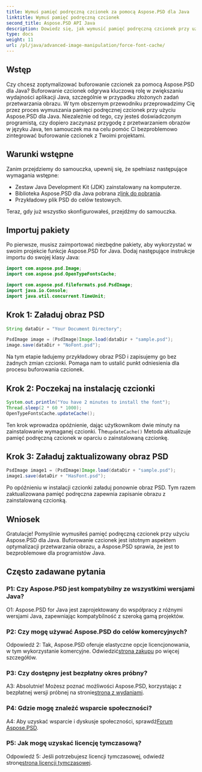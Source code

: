 ```yaml
---
title: Wymuś pamięć podręczną czcionek za pomocą Aspose.PSD dla Java
linktitle: Wymuś pamięć podręczną czcionek
second_title: Aspose.PSD API Java
description: Dowiedz się, jak wymusić pamięć podręczną czcionek przy użyciu Aspose.PSD dla Java. Zoptymalizuj przetwarzanie obrazu i zwiększ wydajność, korzystając z tego przewodnika krok po kroku.
type: docs
weight: 11
url: /pl/java/advanced-image-manipulation/force-font-cache/
---
```

## Wstęp

Czy chcesz zoptymalizować buforowanie czcionek za pomocą Aspose.PSD dla Java? Buforowanie czcionek odgrywa kluczową rolę w zwiększaniu wydajności aplikacji Java, szczególnie w przypadku złożonych zadań przetwarzania obrazu. W tym obszernym przewodniku przeprowadzimy Cię przez proces wymuszania pamięci podręcznej czcionek przy użyciu Aspose.PSD dla Java. Niezależnie od tego, czy jesteś doświadczonym programistą, czy dopiero zaczynasz przygodę z przetwarzaniem obrazów w języku Java, ten samouczek ma na celu pomóc Ci bezproblemowo zintegrować buforowanie czcionek z Twoimi projektami.

## Warunki wstępne

Zanim przejdziemy do samouczka, upewnij się, że spełniasz następujące wymagania wstępne:

- Zestaw Java Development Kit (JDK) zainstalowany na komputerze.
-  Biblioteka Aspose.PSD dla Java pobrana z[link do pobrania](https://releases.aspose.com/psd/java/).
- Przykładowy plik PSD do celów testowych.

Teraz, gdy już wszystko skonfigurowałeś, przejdźmy do samouczka.

## Importuj pakiety

Po pierwsze, musisz zaimportować niezbędne pakiety, aby wykorzystać w swoim projekcie funkcje Aspose.PSD for Java. Dodaj następujące instrukcje importu do swojej klasy Java:

```java
import com.aspose.psd.Image;
import com.aspose.psd.OpenTypeFontsCache;

import com.aspose.psd.fileformats.psd.PsdImage;
import java.io.Console;
import java.util.concurrent.TimeUnit;
```

## Krok 1: Załaduj obraz PSD

```java
String dataDir = "Your Document Directory";

PsdImage image = (PsdImage)Image.load(dataDir + "sample.psd");
image.save(dataDir + "NoFont.psd");
```

Na tym etapie ładujemy przykładowy obraz PSD i zapisujemy go bez żadnych zmian czcionki. Pomaga nam to ustalić punkt odniesienia dla procesu buforowania czcionek.

## Krok 2: Poczekaj na instalację czcionki

```java
System.out.println("You have 2 minutes to install the font");
Thread.sleep(2 * 60 * 1000);
OpenTypeFontsCache.updateCache();
```

 Ten krok wprowadza opóźnienie, dając użytkownikom dwie minuty na zainstalowanie wymaganej czcionki. The`updateCache()` Metoda aktualizuje pamięć podręczną czcionek w oparciu o zainstalowaną czcionkę.

## Krok 3: Załaduj zaktualizowany obraz PSD

```java
PsdImage image1 = (PsdImage)Image.load(dataDir + "sample.psd");
image1.save(dataDir + "HasFont.psd");
```

Po opóźnieniu w instalacji czcionki załaduj ponownie obraz PSD. Tym razem zaktualizowana pamięć podręczna zapewnia zapisanie obrazu z zainstalowaną czcionką.

## Wniosek

Gratulacje! Pomyślnie wymusiłeś pamięć podręczną czcionek przy użyciu Aspose.PSD dla Java. Buforowanie czcionek jest istotnym aspektem optymalizacji przetwarzania obrazu, a Aspose.PSD sprawia, że jest to bezproblemowe dla programistów Java.

## Często zadawane pytania

### P1: Czy Aspose.PSD jest kompatybilny ze wszystkimi wersjami Java?

O1: Aspose.PSD for Java jest zaprojektowany do współpracy z różnymi wersjami Java, zapewniając kompatybilność z szeroką gamą projektów.

### P2: Czy mogę używać Aspose.PSD do celów komercyjnych?

 Odpowiedź 2: Tak, Aspose.PSD oferuje elastyczne opcje licencjonowania, w tym wykorzystanie komercyjne. Odwiedzić[strona zakupu](https://purchase.aspose.com/buy) po więcej szczegółów.

### P3: Czy dostępny jest bezpłatny okres próbny?

 A3: Absolutnie! Możesz poznać możliwości Aspose.PSD, korzystając z bezpłatnej wersji próbnej na stronie[strona z wydaniami](https://releases.aspose.com/).

### P4: Gdzie mogę znaleźć wsparcie społeczności?

 A4: Aby uzyskać wsparcie i dyskusje społeczności, sprawdź[Forum Aspose.PSD](https://forum.aspose.com/c/psd/34).

### P5: Jak mogę uzyskać licencję tymczasową?

 Odpowiedź 5: Jeśli potrzebujesz licencji tymczasowej, odwiedź stronę[strona licencji tymczasowej](https://purchase.aspose.com/temporary-license/).